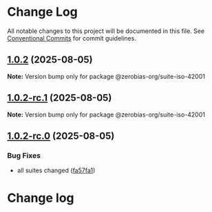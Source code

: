 # Change Log

All notable changes to this project will be documented in this file.
See [Conventional Commits](https://conventionalcommits.org) for commit guidelines.

## [1.0.2](https://github.com/zerobias-org/suite/compare/@zerobias-org/suite-iso-42001@1.0.2-rc.1...@zerobias-org/suite-iso-42001@1.0.2) (2025-08-05)

**Note:** Version bump only for package @zerobias-org/suite-iso-42001





## [1.0.2-rc.1](https://github.com/zerobias-org/suite/compare/@zerobias-org/suite-iso-42001@1.0.2-rc.0...@zerobias-org/suite-iso-42001@1.0.2-rc.1) (2025-08-05)

**Note:** Version bump only for package @zerobias-org/suite-iso-42001





## [1.0.2-rc.0](https://github.com/zerobias-org/suite/compare/@zerobias-org/suite-iso-42001@1.0.1...@zerobias-org/suite-iso-42001@1.0.2-rc.0) (2025-08-05)


### Bug Fixes

* all suites changed ([fa57fa1](https://github.com/zerobias-org/suite/commit/fa57fa1af7628003297df46b2d7740fe95bd2666))





# Change log
